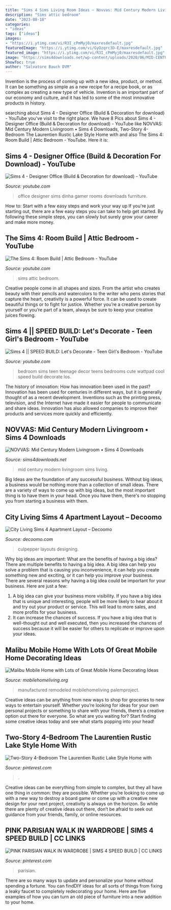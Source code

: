 ```yaml
---
title: "Sims 4 Sims Living Room Ideas ~ Novvas: Mid Century Modern Livingroom • Sims 4 Downloads"
description: "Sims attic bedroom"
date: "2023-08-18"
categories:
- "ideas"
tags: ["ideas"]
images:
- "https://i.ytimg.com/vi/R3I_cPmMyj0/maxresdefault.jpg"
featuredImage: "https://i.ytimg.com/vi/GyOzqrc3D-E/maxresdefault.jpg"
featured_image: "https://i.ytimg.com/vi/R3I_cPmMyj0/maxresdefault.jpg"
image: "https://sims4downloads.net/wp-content/uploads/2020/06/MID-CENTURY-MODERN-LIVING-ROOM.jpg"
ShowToc: true
author: "Salvatore Bauch DVM"
---
```



Invention is the process of coming up with a new idea, product, or method. It can be something as simple as a new recipe for a recipe book, or as complex as creating a new type of vehicle. Invention is an important part of our economy and culture, and it has led to some of the most innovative products in history.

	

		
searching about Sims 4 - Designer Office (Build &amp; Decoration for download) - YouTube you've visit to the right place. We have 8 Pics about Sims 4 - Designer Office (Build &amp; Decoration for download) - YouTube like NOVVAS: Mid Century Modern Livingroom • Sims 4 Downloads, Two-Story 4-Bedroom The Laurentien Rustic Lake Style Home with and also The Sims 4: Room Build | Attic Bedroom - YouTube. Here it is:
		
    
## Sims 4 - Designer Office (Build &amp; Decoration For Download) - YouTube

<img loading=lazy src="https://i.ytimg.com/vi/R3I_cPmMyj0/maxresdefault.jpg" onerror="this.onerror=null;this.src='https://tse4.mm.bing.net/th?id=OIP.natYbS84HAG9au2flXiF6wHaEK&amp;pid=15.1';" alt="Sims 4 - Designer Office (Build &amp; Decoration for download) - YouTube">

_Source: youtube.com_

>office designer sims dinha gamer rooms downloads furniture. 

	

How to: Start with a few easy steps and work your way up
If you're just starting out, there are a few easy steps you can take to help get started. By following these simple steps, you can slowly but surely grow your career and make more money.

    
## The Sims 4: Room Build | Attic Bedroom - YouTube

<img loading=lazy src="https://i.ytimg.com/vi/OpxgoohNhkU/maxresdefault.jpg" onerror="this.onerror=null;this.src='https://tse3.mm.bing.net/th?id=OIP.AoYqWlp_S3dkgExSYjI66QHaEK&amp;pid=15.1';" alt="The Sims 4: Room Build | Attic Bedroom - YouTube">

_Source: youtube.com_

>sims attic bedroom. 

	

Creative people come in all shapes and sizes. From the artist who creates beauty with their pencils and watercolors to the writer who pens stories that capture the heart, creativity is a powerful force. It can be used to create beautiful things or to fight for justice. Whether you’re a creative person by yourself or you’re part of a team, always be sure to keep your creative juices flowing.

    
## Sims 4 || SPEED BUILD: Let&#039;s Decorate - Teen Girl&#039;s Bedroom - YouTube

<img loading=lazy src="https://i.ytimg.com/vi/GyOzqrc3D-E/maxresdefault.jpg" onerror="this.onerror=null;this.src='https://tse1.mm.bing.net/th?id=OIP.N_vd01euxJPFEMrYPoB3MwHaEK&amp;pid=15.1';" alt="Sims 4 || SPEED BUILD: Let&#039;s Decorate - Teen Girl&#039;s Bedroom - YouTube">

_Source: youtube.com_

>bedroom sims teen teenage decor teens bedrooms cute wattpad cool speed build decorate los. 

	

The history of innovation: How has innovation been used in the past?
Innovation has been used for centuries in different ways, but it is generally thought of as a recent development. Inventions such as the printing press, television, and the Internet have made it easier for people to communicate and share ideas. Innovation has also allowed companies to improve their products and services more quickly and efficiently.

    
## NOVVAS: Mid Century Modern Livingroom • Sims 4 Downloads

<img loading=lazy src="https://sims4downloads.net/wp-content/uploads/2020/06/MID-CENTURY-MODERN-LIVING-ROOM.jpg" onerror="this.onerror=null;this.src='https://tse2.mm.bing.net/th?id=OIP.fJYfol99LmQNpOdJykn8SwHaEK&amp;pid=15.1';" alt="NOVVAS: Mid Century Modern Livingroom • Sims 4 Downloads">

_Source: sims4downloads.net_

>mid century modern livingroom sims living. 

	

Big Ideas are the foundation of any successful business. Without big ideas, a business would be nothing more than a collection of small ideas. There are a variety of ways to come up with big ideas, but the most important thing is to have them in your head. Once you have them, there's no stopping you from starting a business with them.

    
## City Living Sims 4 Apartment Layout – Decoomo

<img loading=lazy src="https://i.pinimg.com/originals/f3/3e/28/f33e28316192f1355bf1bd0bbfa6fe5a.png" onerror="this.onerror=null;this.src='https://tse1.mm.bing.net/th?id=OIP.fv9agHwCiZlL7dm3py2yNwHaLG&amp;pid=15.1';" alt="City Living Sims 4 Apartment Layout – Decoomo">

_Source: decoomo.com_

>culpepper layouts designing. 

	

Why big ideas are important: What are the benefits of having a big idea?
There are multiple benefits to having a big idea. A big idea can help you solve a problem that is causing you inconvenience, it can help you create something new and exciting, or it can help you improve your business. There are several reasons why having a big idea could be important for your business. Here are just a few: 
1) A big idea can give your business more visibility. If you have a big idea that is unique and interesting, people will be more likely to hear about it and try out your product or service. This will lead to more sales, and more profits for your business. 
2) It can increase the chances of success. If you have a big idea that is well-thought out and well executed, then you increased the chances of success because it will be easier for others to replicate or improve upon your ideas.

    
## Malibu Mobile Home With Lots Of Great Mobile Home Decorating Ideas

<img loading=lazy src="https://mobilehomeliving.org/wp-content/uploads/remodeled-manufactured-home-ideas-930x523.jpg" onerror="this.onerror=null;this.src='https://tse4.mm.bing.net/th?id=OIP.dGrWQq7JQoXdXweBK_nlCQHaEK&amp;pid=15.1';" alt="Malibu Mobile Home with Lots of Great Mobile Home Decorating Ideas">

_Source: mobilehomeliving.org_

>manufactured remodeled mobilehomeliving palemproject. 

	

Creative ideas can be anything from new ways to shop for groceries to new ways to entertain yourself. Whether you’re looking for ideas for your own personal projects or something to share with your friends, there’s a creative option out there for everyone. So what are you waiting for? Start finding some creative ideas today and see what starts popping into your head!

    
## Two-Story 4-Bedroom The Laurentien Rustic Lake Style Home With

<img loading=lazy src="https://i.pinimg.com/736x/bf/78/65/bf786578a88133e15603067836551a24.jpg" onerror="this.onerror=null;this.src='https://tse2.mm.bing.net/th?id=OIP.yHNm1B848W9NUPDbxMYPbAHaLH&amp;pid=15.1';" alt="Two-Story 4-Bedroom The Laurentien Rustic Lake Style Home with">

_Source: pinterest.com_

>. 

	

Creative ideas can be everything from simple to complex, but they all have one thing in common: they are possible. Whether you’re looking to come up with a new way to destroy a board game or come up with a creative new design for your next project, creativity is always on the horizon. So while there are plenty of creative ideas out there, don’t be afraid to seek out guidance from your friends, family, or online resources.

    
## PINK PARISIAN WALK IN WARDROBE | SIMS 4 SPEED BUILD | CC LINKS

<img loading=lazy src="https://i.pinimg.com/736x/90/41/27/904127ef2d750c8b6414fb69890c250d.jpg" onerror="this.onerror=null;this.src='https://tse1.mm.bing.net/th?id=OIP.l1TceiQfIH9j8mntcvPNcgHaEK&amp;pid=15.1';" alt="PINK PARISIAN WALK IN WARDROBE | SIMS 4 SPEED BUILD | CC LINKS">

_Source: pinterest.com_

>parisian. 

	

There are so many ways to update and personalize your home without spending a fortune. You can findDIY ideas for all sorts of things from fixing a leaky faucet to completely redecorating your home. Here are five examples of how you can turn an old piece of furniture into a new addition to your home.

